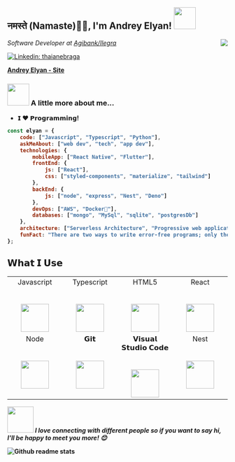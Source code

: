 <h2>नमस्ते (Namaste)🙏🏻, I'm Andrey Elyan! <img src="https://media.giphy.com/media/12oufCB0MyZ1Go/giphy.gif" width="50"></h2>
<img align='right' src="https://media.giphy.com/media/M9gbBd9nbDrOTu1Mqx/giphy.gif"/>
<p><em>Software Developer at <a href="https://agibank.com.br/home">Agibank/Ilegra</a>
</em></p>

[![Linkedin: thaianebraga](https://img.shields.io/badge/-andreyelyan-blue?style=flat-square&logo=Linkedin&logoColor=white&link=https://www.linkedin.com/in/anmol-p-singh/)](https://https://www.linkedin.com/in/andrey-elyan-995991171)

<strong><a href="https://andrey-elyan-site.netlify.app/">Andrey Elyan - Site <a /> <strong/>



### <img src="https://media.giphy.com/media/VgCDAzcKvsR6OM0uWg/giphy.gif" width="50"> A little more about me... 
 
- 𝗜 ❤️  𝗣𝗿𝗼𝗴𝗿𝗮𝗺𝗺𝗶𝗻𝗴!

```javascript
const elyan = {
    code: ["Javascript", "Typescript", "Python"],
    askMeAbout: ["web dev", "tech", "app dev"],
    technologies: {
        mobileApp: ["React Native", "Flutter"],
        frontEnd: {
            js: ["React"],
            css: ["styled-components", "materialize", "tailwind"]
        },
        backEnd: {
            js: ["node", "express", "Nest", "Deno"]
        },
        devOps: ["AWS", "Docker🐳"],
        databases: ["mongo", "MySql", "sqlite", "postgresDb"]
    },
    architecture: ["Serverless Architecture", "Progressive web applications", "Single page applications"],
    funFact: "There are two ways to write error-free programs; only the third one works"
};
```

## 𝗪𝗵𝗮𝘁 𝗜 𝗨𝘀𝗲

<table>
  <tbody>
    <tr valign="top">
      <td width="25%" align="center">
        <span>Javascript</span><br><br><br>
        <img height="64px" src="https://cdn.svgporn.com/logos/javascript.svg">
      </td>
      <td width="25%" align="center">
        <span>Typescript</span><br><br><br>
        <img height="64px" src="https://cdn.svgporn.com/logos/typescript.svg">
      </td>
      <td width="25%" align="center">
        <span>HTML5</span><br><br><br>
        <img height="64px" src="https://cdn.svgporn.com/logos/html-5.svg">
      </td>
      <td width="25%" align="center">
        <span>React</span><br><br><br>
        <img height="64px" src="https://cdn.svgporn.com/logos/react.svg">
      </td>
    </tr>
    <tr valign="top">
      <td width="25%" align="center">
        <span>Node</span><br><br><br>
        <img height="64px" src="https://cdn.worldvectorlogo.com/logos/nodejs.svg">
      </td>
      <td width="25%" align="center">
        <span>𝗚𝗶𝘁</span><br><br><br>
        <img height="64px" src="https://cdn.svgporn.com/logos/git-icon.svg">
      </td>
      <td width="25%" align="center">
        <span>𝗩𝗶𝘀𝘂𝗮𝗹 𝗦𝘁𝘂𝗱𝗶𝗼 𝗖𝗼𝗱𝗲</span><br><br><br>
        <img height="64px" src="https://cdn.svgporn.com/logos/visual-studio-code.svg">
      </td><td width="25%" align="center">
        <span>Nest</span><br><br><br>
        <img height="64px" src="https://cdn.svgporn.com/logos/nestjs.svg">
      </td>
    </tr>
  </tbody>
</table>


<img src="https://media.giphy.com/media/LnQjpWaON8nhr21vNW/giphy.gif" width="60"> <em><b>I love connecting with different people</b> so if you want to say <b>hi, I'll be happy to meet you more!</b> 😊</em>

![Github readme stats](https://github-readme-stats.vercel.app/api?username=AndreyElyan&count_private=true&hide_title=true&show_icons=true&include_all_commits=true&icon_color=0366d6&bg_color=ffffff)
